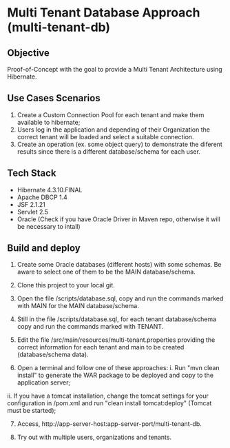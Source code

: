 # Multi Tenant Database Approach (multi-tenant-db)

## Objective

Proof-of-Concept with the goal to provide a Multi Tenant Architecture using Hibernate.

## Use Cases Scenarios

1. Create a Custom Connection Pool for each tenant and make them available to hibernate;
2. Users log in the application and depending of their Organization the correct tenant will be loaded and select a suitable connection.
3. Create an operation (ex. some object query) to demonstrate the diferent results since there is a different database/schema for each user. 

## Tech Stack

* Hibernate 4.3.10.FINAL
* Apache DBCP 1.4
* JSF 2.1.21
* Servlet 2.5
* Oracle (Check if you have Oracle Driver in Maven repo, otherwise it will be necessary to intall)

## Build and deploy

1. Create some Oracle databases (different hosts) with some schemas. Be aware to select one of them to be the MAIN database/schema.

2. Clone this project to your local git.

3. Open the file /scripts/database.sql, copy and run the commands marked with MAIN for the MAIN database/schema.

4. Still in the file /scripts/database.sql, for each tenant database/schema copy and run the commands marked with TENANT. 

5. Edit the file /src/main/resources/multi-tenant.properties providing the correct information for each tenant and main to be created (database/schema data).

6. Open a terminal and follow one of these approaches:
 i. Run "mvn clean install" to generate the WAR package to be deployed and copy to the application server;
 
 ii. If you have a tomcat installation, change the tomcat settings for your configuration in /pom.xml and run "clean install tomcat:deploy" (Tomcat must be started);
 
7. Access, http://app-server-host:app-server-port/multi-tenant-db.

8. Try out with multiple users, organizations and tenants.